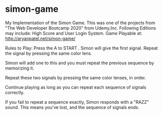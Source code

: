 # simon-game
My Implementation of the Simon Game.
This was one of the projects from "The Web Developer Bootcamp 2020" from Udemy,Inc.
Following Editions may include:
High Score and User Login System.
Game Playable at: http://aryanpatel.net/simon-game/

Rules to Play:
Press the A to START . Simon will give the first signal. Repeat the signal by pressing the same color lens.

Simon will add one to this and you must repeat the previous sequence by memorizing it. 

Repeat these two signals by pressing the same color lenses, in order.

Continue playing as long as you can repeat each sequence of signals correctly. 

If you fail to repeat a sequence exactly, Simon responds with a "RAZZ" sound. This means you've lost, and the sequence of signals ends.
